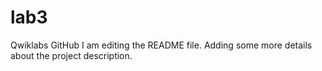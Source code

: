 # lab3
Qwiklabs GitHub
I am editing the README file. Adding some more details about the project description.
